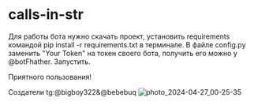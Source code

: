 # calls-in-str

Для работы бота нужно скачать проект, установить requirements командой pip install -r requirements.txt в терминале.
В файле config.py заменить "Your Token" на токен своего бота, получить его можно у @botFhather. 
Запустить.

Приятного пользования!

Создатели tg:@bigboy322&@bebebuq
![photo_2024-04-27_00-25-35](https://github.com/treyderdetey/calls-in-str/assets/132045589/3810bcad-26b7-4bd2-a428-69dfde01ec26)

